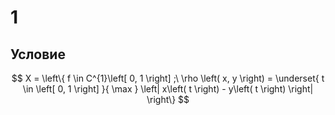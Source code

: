 # 1
## Условие
$$
X = \left\{ f \in C^{1}\left[ 0, 1 \right] ;\ \rho \left( x, y \right) = \underset{ t \in \left[ 0, 1 \right]  }{ \max } \left| x\left( t \right)  - y\left( t \right)  \right|  \right\}
$$
